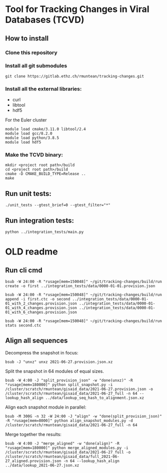 # Tool for Tracking Changes in Viral Databases (TCVD)

## How to install

### Clone this repository

### Install all git submodules

```
git clone https://gitlab.ethz.ch/rmuntean/tracking-changes.git
```

### Install all the external libraries: 
 - curl
 - libtool
 - hdf5

 For the Euler cluster

 ```
module load cmake/3.11.0 libtool/2.4
module load gcc/8.2.0
module load python/3.8.5
module load hdf5
```

### Make the TCVD binary:

```
mkdir <project root path>/build
cd <project root path>/build
cmake -D CMAKE_BUILD_TYPE=Release ..
make
```

## Run unit tests:

```
./unit_tests --gtest_brief=0 --gtest_filter="*"
```

## Run integration tests:
```
python ../integration_tests/main.py
```

# OLD readme

## Run cli cmd

```
bsub -W 24:00 -R "rusage[mem=150048]" ~/git/tracking-changes/build/run create -o first ../integration_tests/data/0000-01-01.provision.json

bsub -W 24:00 -R "rusage[mem=150048]" ~/git/tracking-changes/build/run append -i first.ctc -o second ../integration_tests/data/0000-01-01_with_2_changes.provision.json ../integration_tests/data/0000-01-01_with_4_changes.provision.json ../integration_tests/data/0000-01-01_with_6_changes.provision.json

bsub -W 24:00 -R "rusage[mem=150048]" ~/git/tracking-changes/build/run stats second.ctc 

```

## Align all sequences

Decompress the snapshot in focus:

```
bsub -J "unxz" unxz 2021-06-27.provision.json.xz
```

Split the snapshot in 64 modules of equal sizes.
```
bsub -W 4:00 -J "split_provision_json" -w "done(unxz)" -R "rusage[mem=180000]" python split_snapshot.py -i /cluster/scratch/rmuntean/gisaid_data/2021-06-27.provision.json -o /cluster/scratch/rmuntean/gisaid_data/2021-06-27_full -n 64 --lookup_hash_align ../data/lookup_seq_hash_to_alignment.json.xz
```

Align each snapshot module in parallel:
```
bsub -M 300G -n 32 -W 24:00 -J "align" -w "done(split_provision_json)" -R "rusage[mem=8000]" python align_snapshot_modules.py -d /cluster/scratch/rmuntean/gisaid_data/2021-06-27_full -n 64
```

Merge together the results:
```
bsub -W 4:00 -J "merge_aligned" -w "done(align)" -R "rusage[mem=180000]" python merge_aligned_modules.py -i /cluster/scratch/rmuntean/gisaid_data/2021-06-27_full -o /cluster/scratch/rmuntean/gisaid_data/full_2021-06-27_aligned.provision.json -n 64 --lookup_hash_align ../data/lookup_2021-06-27.json.xz 

```
